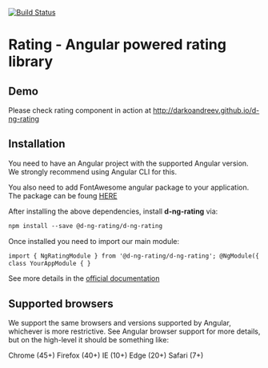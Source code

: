 [![Build Status](https://travis-ci.com/darkoandreev/d-ng-rating.svg?token=dyC7xCjKChVxFuxWSFtn&branch=master)](https://travis-ci.com/darkoandreev/d-ng-rating)

# Rating - Angular powered rating library

## Demo

Please check rating component in action at http://darkoandreev.github.io/d-ng-rating

## Installation

You need to have an Angular project with the supported Angular version. We strongly recommend using Angular CLI for this.

You also need to add FontAwesome angular package to your application. The package can be foung [HERE](https://www.npmjs.com/package/@fortawesome/angular-fontawesome)

After installing the above dependencies, install **d-ng-rating** via:

```html
npm install --save @d-ng-rating/d-ng-rating
```

Once installed you need to import our main module:

```html
import { NgRatingModule } from '@d-ng-rating/d-ng-rating'; @NgModule({ ... imports: [NgRatingModule, ...], ... }) export
class YourAppModule { }
```

See more details in the [official documentation](https://github.com/darkoandreev/d-ng-rating/blob/master/projects/d-ng-rating/README.md)

## Supported browsers

We support the same browsers and versions supported by Angular, whichever is more restrictive. See Angular browser support for more details, but on the high-level it should be something like:

Chrome (45+)
Firefox (40+)
IE (10+)
Edge (20+)
Safari (7+)
